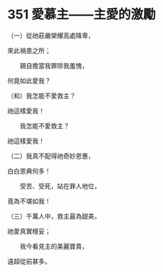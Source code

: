 # 351 愛慕主——主愛的激勵

（一）從祂莊嚴榮耀高處降卑，

來此禍患之所；

　　親自擔當我罪除我羞愧，

何竟如此愛我？

（和）我怎能不愛救主？

祂這樣愛我！

　　我怎能不愛救主？

祂這樣愛我！

（二）我真不配得祂奇妙恩惠，

白白恩典何多！

　　受苦、受死，站在罪人地位，

竟為不堪如我！

（三）千萬人中，救主最為甜美，

祂愛真實穩妥；

　　我今看見主的美麗寶貴，

遠超從前甚多。

